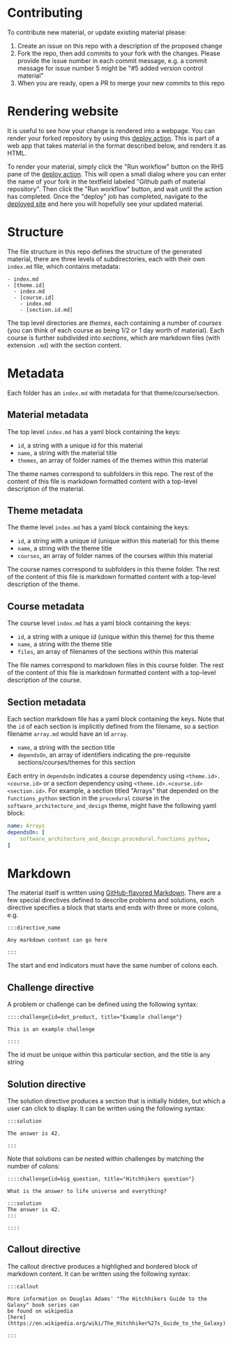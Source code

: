 # Contributing 

To contribute new material, or update existing material please:
  1. Create an issue on this repo with a description of the proposed change
  2. Fork the repo, then add commits to your fork with the changes. Please provide the issue number in each commit message, e.g. a commit message for issue number 5 might be "#5 added version control material"
  3. When you are ready, open a PR to merge your new commits to this repo

# Rendering website

It is useful to see how your change is rendered into a webpage. You can render
your forked repository by using this [deploy
action](https://github.com/OxfordRSE/gutenberg/actions/workflows/deploy.yml).
This is part of a web app that takes material in the format described below, and
renders it as HTML. 

To render your material, simply click the "Run workflow"
button on the RHS pane of the [deploy
action](https://github.com/OxfordRSE/gutenberg/actions/workflows/deploy.yml).
This will open a small dialog where you can enter the name of your fork in the
textfield labeled "Github path of material repository". Then click the "Run
workflow" button, and wait until the action has completed. Once the "deploy" job
has completed, navigate to the [deployed
site](https://oxfordrse.github.io/gutenberg/) and here you will hopefully see
your updated material.

# Structure

The file structure in this repo defines the structure of the generated material, there are three levels of subdirectories, each with their own `index.md` file, which contains metadata:

```
- index.md
- [theme.id]
  - index.md
  - [course.id]
    - index.md
    - [section.id.md]
```

The top level directories are *themes*, each containing a number of *courses*
(you can think of each course as being 1/2 or 1 day worth of material). Each
course is further subdivided into *sections*, which are markdown files (with
extension `.md`) with the section content.

# Metadata

Each folder has an `index.md` with metadata for that theme/course/section.

## Material metadata

The top level `index.md` has a yaml block containing the keys:
  - `id`, a string with a unique id for this material
  - `name`, a string with the material title
  - `themes`, an array of folder names of the themes within this material

The theme names correspond to subfolders in this repo. The rest of the content of this file is markdown formatted content with a top-level description of the material.

## Theme metadata

The theme level `index.md` has a yaml block containing the keys:

  - `id`, a string with a unique id (unique within this material) for this theme
  - `name`, a string with the theme title
  - `courses`, an array of folder names of the courses within this material

The course names correspond to subfolders in this theme folder. The rest of the content of this file is markdown formatted content with a top-level description of the theme.

## Course metadata

The course level `index.md` has a yaml block containing the keys:

  - `id`, a string with a unique id (unique within this theme) for this theme
  - `name`, a string with the theme title
  - `files`, an array of filenames of the sections within this material

The file names correspond to markdown files in this course folder. The rest of the content of this file is markdown formatted content with a top-level description of the course.

## Section metadata

Each section markdown file has a yaml block containing the keys. Note that the `id` of each section is implicitly defined from the filename, so a section filename `array.md` would have an id `array`.

  - `name`, a string with the section title
  - `dependsOn`, an array of identifiers indicating the pre-requisite sections/courses/themes for this section

Each entry in `dependsOn` indicates a course dependency using
`<theme.id>.<course.id>` or a section dependency using
`<theme.id>.<course.id><section.id>`. For example, a section titled "Arrays"
that depended on the `functions_python` section in the `procedural` course in
the `software_architecture_and_design` theme, might have the following yaml
block:

```yaml
name: Arrays
dependsOn: [
    software_architecture_and_design.procedural.functions_python,
]
```

# Markdown

The material itself is written using [GitHub-flavored
Markdown](https://docs.github.com/en/get-started/writing-on-github). There are a
few special directives defined to describe problems and solutions, each
directive specifies a block that starts and ends with three or more colons, e.g.

```pandoc
:::directive_name

Any markdown content can go here

:::
```

The start and end indicators must have the same number of colons each.

## Challenge directive

A problem or challenge can be defined using the following syntax:

```pandoc
::::challenge{id=dot_product, title="Example challenge"}

This is an example challenge

::::
```

The id must be unique within this particular section, and the title is any string

## Solution directive

The solution directive produces a section that is initially hidden, but which a
user can click to display. It can be written using the following syntax:


```pandoc
:::solution

The answer is 42.

:::
```

Note that solutions can be nested within challenges by matching the number of colons:


```pandoc
::::challenge{id=big_question, title="Hitchhikers question"}

What is the answer to life universe and everything?

:::solution
The answer is 42.
:::

::::
```

## Callout directive

The callout directive produces a highlighed and bordered block of markdown content. It 
can be written using the following syntax:


```pandoc
:::callout

More information on Douglas Adams' "The Hitchhikers Guide to the Galaxy" book series can 
be found on wikipedia 
[here](https://en.wikipedia.org/wiki/The_Hitchhiker%27s_Guide_to_the_Galaxy)

:::
```


